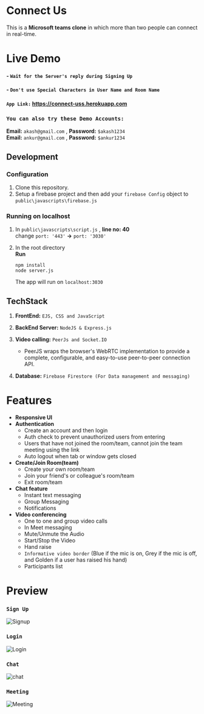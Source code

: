 # Connect Us
This is a **Microsoft teams clone** in which more than two people can connect in real-time.

# Live Demo
#### - `Wait for the Server's reply during Signing Up` 
#### - `Don't use Special Characters in User Name and Room Name`
#### `App Link:` https://connect-uss.herokuapp.com   


### `You can also try these Demo Accounts:`
**Email:** `akash@gmail.com` ,  **Password:** `$akash1234` <br>
**Email:** `ankur@gmail.com` ,  **Password:** `$ankur1234`


## Development
### Configuration
1. Clone this repository.
2. Setup a firebase project and then add your `firebase Config` object to `public\javascripts\firebase.js`

### Running on localhost
1. In `public\javascripts\script.js` , **line no: 40** <br>
change `port: '443'`   **->**    `port: '3030'`

2. In the root directory <br>
  **Run** 
    ```
    npm install
    node server.js
    ```
    The app will run on `localhost:3030`


## TechStack
1. **FrontEnd:** `EJS, CSS and JavaScript` 
  
2. **BackEnd Server:** `NodeJS & Express.js`

3. **Video calling:** `PeerJs and Socket.IO` 
    - PeerJS wraps the browser's WebRTC implementation to provide a complete, configurable, and easy-to-use peer-to-peer connection API.

4. **Database:** `Firebase Firestore (For Data management and messaging)`


# Features
- **Responsive UI**
- **Authentication**
  - Create an account and then login
  - Auth check to prevent unauthorized users from entering
  - Users that have not joined the room/team, cannot join the team meeting using the link
  - Auto logout when tab or window gets closed
- **Create/Join Room(team)**
  - Create your own room/team
  - Join your friend's or colleague's room/team
  - Exit room/team
- **Chat feature**
  - Instant text messaging
  - Group Messaging
  - Notifications
- **Video conferencing**
  - One to one and group video calls
  - In Meet messaging
  - Mute/Unmute the Audio
  - Start/Stop the Video
  - Hand raise
  - `Informative video border` (Blue if the mic is on, Grey if the mic is off, and Golden if a user has raised his hand)
  - Participants list


# Preview
### `Sign Up`
![Signup](https://user-images.githubusercontent.com/73847812/125706490-39214ebf-d67b-46a9-9a09-7f4e788dd0ac.PNG)

### `Login`
![Login](https://user-images.githubusercontent.com/73847812/125706607-f0b53838-96b1-47ae-a31a-ffa1e5ab2f5a.PNG)

### `Chat`
![chat](https://user-images.githubusercontent.com/73847812/125707472-6758005a-8d3f-41ee-a874-d51cb8c062d9.PNG)

### `Meeting`
![Meeting](https://user-images.githubusercontent.com/73847812/125706697-2531cc2c-b898-4be5-9546-032de923ffa0.PNG)
